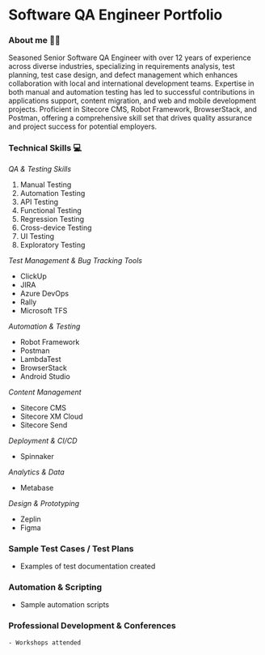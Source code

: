 # Software QA Engineer Portfolio

### **About me 👋🏼**

Seasoned Senior Software QA Engineer with over 12 years of experience across diverse industries, specializing in requirements
analysis, test planning, test case design, and defect management which enhances collaboration with local and international
development teams. Expertise in both manual and automation testing has led to successful contributions in applications
support, content migration, and web and mobile development projects. Proficient in Sitecore CMS, Robot Framework,
BrowserStack, and Postman, offering a comprehensive skill set that drives quality assurance and project success for potential
employers.

### **Technical Skills 💻**

*QA & Testing Skills*
  1. Manual Testing
  2. Automation Testing
  3. API Testing
  4. Functional Testing
  5. Regression Testing
  6. Cross-device Testing
  7. UI Testing
  8. Exploratory Testing

*Test Management & Bug Tracking Tools*
- ClickUp
- JIRA
- Azure DevOps
- Rally
- Microsoft TFS

*Automation & Testing*
- Robot Framework
- Postman
- LambdaTest
- BrowserStack
- Android Studio

*Content Management*
- Sitecore CMS
- Sitecore XM Cloud
- Sitecore Send

*Deployment & CI/CD*
- Spinnaker

*Analytics & Data*
- Metabase

*Design & Prototyping*
- Zeplin
- Figma

### **Sample Test Cases / Test Plans**
   - Examples of test documentation created

### **Automation & Scripting**
   - Sample automation scripts

### **Professional Development & Conferences**
    - Workshops attended
